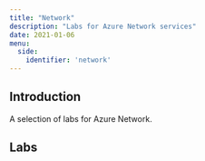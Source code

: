 ```yaml
---
title: "Network"
description: "Labs for Azure Network services"
date: 2021-01-06
menu:
  side:
    identifier: 'network'
---
```


## Introduction

A selection of labs for Azure Network.

## Labs

